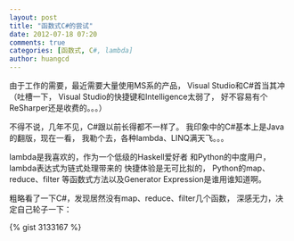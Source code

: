 ```yaml
---
layout: post
title: "函数式C#的尝试"
date: 2012-07-18 07:20
comments: true
categories: [函数式, C#, lambda]
author: huangcd
---
```


由于工作的需要，最近需要大量使用MS系的产品，
Visual Studio和C#首当其冲（吐槽一下，
Visual Studio的快捷键和Intelligence太弱了，
好不容易有个ReSharper还是收费的。。。）

不得不说，几年不见，C#跟以前长得都不一样了。
我印象中的C#基本上是Java的翻版，现在一看，
我勒个去，各种lambda、LINQ满天飞。。。

<!--more-->

lambda是我喜欢的，作为一个低级的Haskell爱好者
和Python的中度用户，lambda表达式为链式处理带来的
快捷体验是无可比拟的，
Python的map、reduce、filter
等函数式方法以及Generator Expression是谁用谁知道啊。

粗略看了一下C#，发现居然没有map、reduce、filter几个函数，
深感无力，决定自己轮子一下：

{% gist 3133167 %}